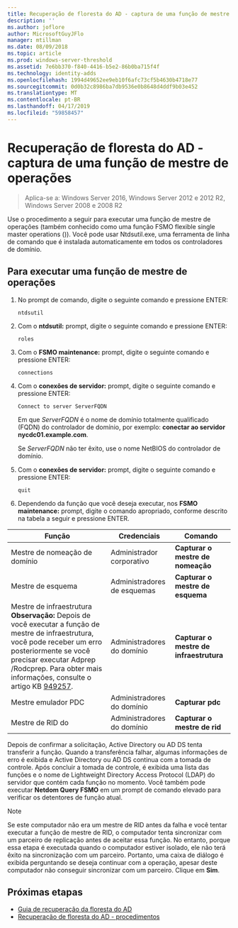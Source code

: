```yaml
---
title: Recuperação de floresta do AD - captura de uma função de mestre de operações
description: ''
ms.author: joflore
author: MicrosoftGuyJFlo
manager: mtillman
ms.date: 08/09/2018
ms.topic: article
ms.prod: windows-server-threshold
ms.assetid: 7e6bb370-f840-4416-b5e2-86b0ba715f4f
ms.technology: identity-adds
ms.openlocfilehash: 1994d49652ee9eb10f6afc73cf5b4630b4718e77
ms.sourcegitcommit: 0d0b32c8986ba7db9536e0b8648d4ddf9b03e452
ms.translationtype: MT
ms.contentlocale: pt-BR
ms.lasthandoff: 04/17/2019
ms.locfileid: "59858457"
---
```

# <a name="ad-forest-recovery---seizing-an-operations-master-role"></a>Recuperação de floresta do AD - captura de uma função de mestre de operações  

>Aplica-se a: Windows Server 2016, Windows Server 2012 e 2012 R2, Windows Server 2008 e 2008 R2

Use o procedimento a seguir para executar uma função de mestre de operações (também conhecido como uma função FSMO flexible single master operations ()). Você pode usar Ntdsutil.exe, uma ferramenta de linha de comando que é instalada automaticamente em todos os controladores de domínio.  
  
## <a name="to-seize-an-operations-master-role"></a>Para executar uma função de mestre de operações  
  
1. No prompt de comando, digite o seguinte comando e pressione ENTER:  

   ```  
   ntdsutil  
   ```  

2. Com o **ntdsutil:** prompt, digite o seguinte comando e pressione ENTER:  

   ```  
   roles  
   ```  

3. Com o **FSMO maintenance:** prompt, digite o seguinte comando e pressione ENTER:  

   ```  
   connections  
   ```  

4. Com o **conexões de servidor:** prompt, digite o seguinte comando e pressione ENTER:  

   ```  
   Connect to server ServerFQDN  
   ```  

   Em que *ServerFQDN* é o nome de domínio totalmente qualificado (FQDN) do controlador de domínio, por exemplo: **conectar ao servidor nycdc01.example.com**.  

   Se *ServerFQDN* não ter êxito, use o nome NetBIOS do controlador de domínio.  

5. Com o **conexões de servidor:** prompt, digite o seguinte comando e pressione ENTER:  

   ```  
   quit  
   ```  

6. Dependendo da função que você deseja executar, nos **FSMO maintenance:** prompt, digite o comando apropriado, conforme descrito na tabela a seguir e pressione ENTER.  
  
|Função|Credenciais|Comando|  
|----------|-----------------|-------------|  
|Mestre de nomeação de domínio|Administrador corporativo|**Capturar o mestre de nomeação**|  
|Mestre de esquema|Administradores de esquemas|**Capturar o mestre de esquema**|  
|Mestre de infraestrutura **Observação:**  Depois de você executar a função de mestre de infraestrutura, você pode receber um erro posteriormente se você precisar executar Adprep /Rodcprep. Para obter mais informações, consulte o artigo KB [949257](https://support.microsoft.com/kb/949257).|Administradores do domínio|**Capturar o mestre de infraestrutura**|  
|Mestre emulador PDC|Administradores do domínio|**Capturar pdc**|  
|Mestre de RID do|Administradores do domínio|**Capturar o mestre de rid**|  

Depois de confirmar a solicitação, Active Directory ou AD DS tenta transferir a função. Quando a transferência falhar, algumas informações de erro é exibida e Active Directory ou AD DS continua com a tomada de controle. Após concluir a tomada de controle, é exibida uma lista das funções e o nome de Lightweight Directory Access Protocol (LDAP) do servidor que contém cada função no momento. Você também pode executar **Netdom Query FSMO** em um prompt de comando elevado para verificar os detentores de função atual.  
  
> [!NOTE]
> Se este computador não era um mestre de RID antes da falha e você tentar executar a função de mestre de RID, o computador tenta sincronizar com um parceiro de replicação antes de aceitar essa função. No entanto, porque essa etapa é executada quando o computador estiver isolado, ele não terá êxito na sincronização com um parceiro. Portanto, uma caixa de diálogo é exibida perguntando se deseja continuar com a operação, apesar deste computador não conseguir sincronizar com um parceiro. Clique em **Sim**.  
  
## <a name="next-steps"></a>Próximas etapas

- [Guia de recuperação da floresta do AD](AD-Forest-Recovery-Guide.md)
- [Recuperação de floresta do AD - procedimentos](AD-Forest-Recovery-Procedures.md)
